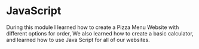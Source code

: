 # JavaScript
During this module I learned how to create a Pizza Menu Website with different options for order, We also learned how to create a basic calculator, and learned how to use Java Script for all of our websites.
